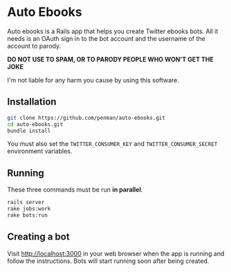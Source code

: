 # Auto Ebooks

Auto ebooks is a Rails app that helps you create Twitter ebooks bots. All it needs is an OAuth sign in to the bot account and the username of the account to parody.

**DO NOT USE TO SPAM, OR TO PARODY PEOPLE WHO WON'T GET THE JOKE**

I'm not liable for any harm you cause by using this software.

## Installation

```sh
git clone https://github.com/penman/auto-ebooks.git
cd auto-ebooks.git
bundle install
```

You must also set the `TWITTER_CONSUMER_KEY` and `TWITTER_CONSUMER_SECRET` environment variables.

## Running

These three commands must be run **in parallel**.

```sh
rails server
rake jobs:work
rake bots:run
```

## Creating a bot

Visit [http://localhost:3000](http://localhost:3000) in your web browser when the app is running and follow the instructions. Bots will start running soon after being created.

